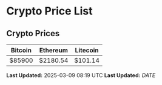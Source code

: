 # Crypto Price List

## Crypto Prices
| Bitcoin | Ethereum | Litecoin |
| ------- | -------- | -------- |
| $85900 | $2180.54 | $101.14 |
**Last Updated:** 2025-03-09 08:19 UTC
**Last Updated:** $DATE$
